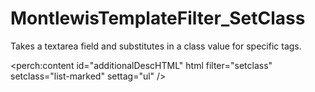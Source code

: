 # MontlewisTemplateFilter_SetClass
Takes a textarea field and substitutes in a class value for specific tags.

<perch:content id="additionalDescHTML" html filter="setclass" setclass="list-marked" settag="ul" />

